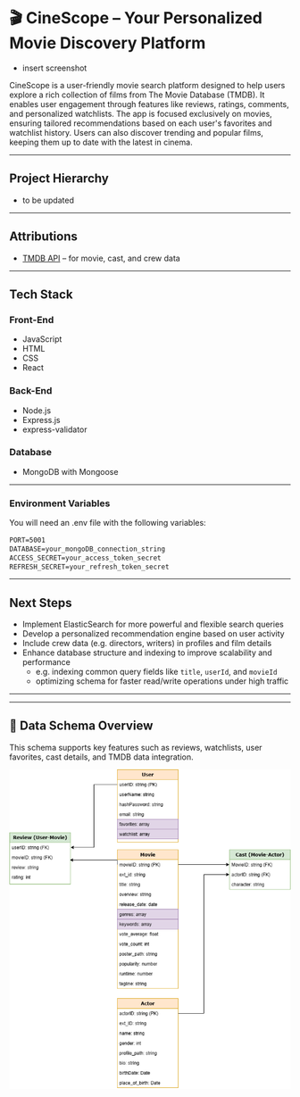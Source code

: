 # 🎬 CineScope – Your Personalized Movie Discovery Platform

- insert screenshot

CineScope is a user-friendly movie search platform designed to help users explore a rich collection of films from The Movie Database (TMDB). It enables user engagement through features like reviews, ratings, comments, and personalized watchlists. The app is focused exclusively on movies, ensuring tailored recommendations based on each user's favorites and watchlist history. Users can also discover trending and popular films, keeping them up to date with the latest in cinema.

---

## Project Hierarchy

- to be updated

---

## Attributions

- [TMDB API](https://www.themoviedb.org/documentation/api) – for movie, cast, and crew data

---

## Tech Stack

### Front-End

- JavaScript
- HTML
- CSS
- React

### Back-End

- Node.js
- Express.js
- express-validator

### Database

- MongoDB with Mongoose

---

### Environment Variables

You will need an .env file with the following variables:

```plaintext
PORT=5001
DATABASE=your_mongoDB_connection_string
ACCESS_SECRET=your_access_token_secret
REFRESH_SECRET=your_refresh_token_secret
```

---

## Next Steps

- Implement ElasticSearch for more powerful and flexible search queries
- Develop a personalized recommendation engine based on user activity
- Include crew data (e.g. directors, writers) in profiles and film details
- Enhance database structure and indexing to improve scalability and performance
  - e.g. indexing common query fields like `title`, `userId`, and `movieId`
  - optimizing schema for faster read/write operations under high traffic

---

---

## 🧩 Data Schema Overview

This schema supports key features such as reviews, watchlists, user favorites, cast details, and TMDB data integration.

![Data Schema](./movies_app.png)
